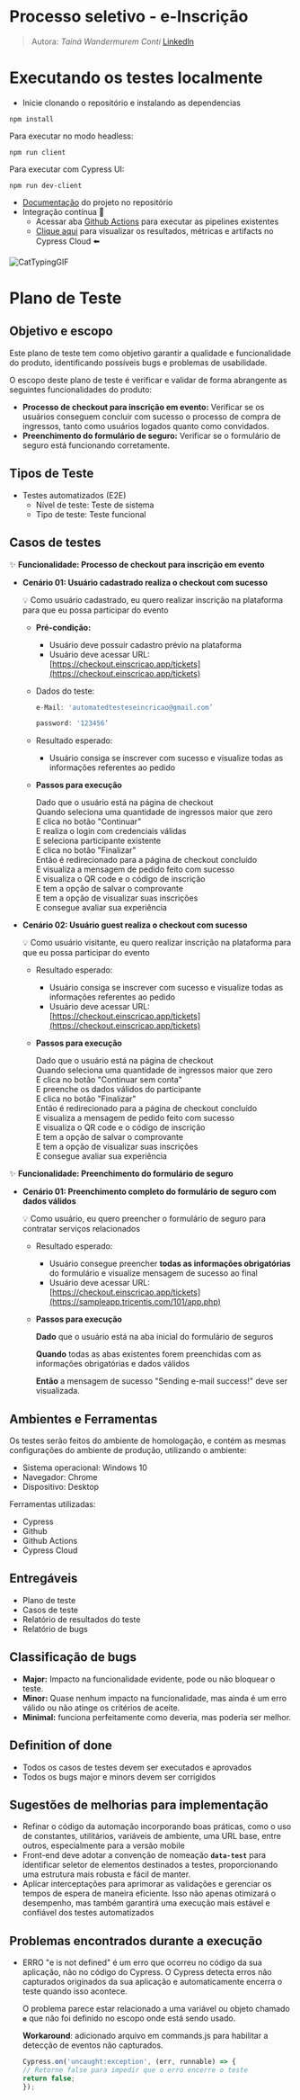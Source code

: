 
# Processo seletivo - e-Inscrição

> Autora: *Tainá Wandermurem Conti*
> [Linkedln](https://www.linkedin.com/in/tainaconti/)
> 

# **Executando os testes localmente** 
- Inicie clonando o repositório e instalando as dependencias
```
npm install
```
Para executar no modo headless:
```
npm run client
```
Para executar com Cypress UI:
```
npm run dev-client
```

- [Documentação](./documentacao.pdf) do projeto no repositório
- Integração contínua 🔁
    - Acessar aba [Github Actions](https://github.com/tainaconti/processo-seletivo-e-inscricao/actions/workflows/cypress-test.yml) para executar as pipelines existentes
    - [Clique aqui](https://cloud.cypress.io/projects/tovh63/runs/2/test-results?actions=%5B%5D&browsers=%5B%5D&groups=%5B%5D&isFlaky=%5B%5D&modificationDateRange=%7B%22startDate%22%3A%221970-01-01%22%2C%22endDate%22%3A%222038-01-19%22%7D&orderBy=EXECUTION_ORDER&oses=%5B%5D&specs=%5B%5D&statuses=%5B%5D&testingTypesEnum=%5B%5D) para visualizar os resultados, métricas e artifacts no Cypress Cloud ⬅️
 
![CatTypingGIF](https://github.com/tainaconti/processo-seletivo-e-inscricao/assets/87378037/782a0411-3ed0-40d5-954b-3df191a079c8)

# **Plano de Teste**

## Objetivo e escopo

Este plano de teste tem como objetivo garantir a qualidade e funcionalidade do produto, identificando possíveis bugs e problemas de usabilidade.

O escopo deste plano de teste é verificar e validar de forma abrangente as seguintes funcionalidades do produto:

- **Processo de checkout para inscrição em evento:** Verificar se os usuários conseguem concluir com sucesso o processo de compra de ingressos, tanto como usuários logados quanto como convidados.
- **Preenchimento do formulário de seguro:** Verificar se o formulário de seguro está funcionando corretamente.

## Tipos de Teste

- Testes automatizados (E2E)
    - Nível de teste: Teste de sistema
    - Tipo de teste: Teste funcional

## Casos de testes

✨ **Funcionalidade: Processo de checkout para inscrição em evento**

- **Cenário 01: Usuário cadastrado realiza o checkout com sucesso**
    
    <aside>
    💡 Como usuário cadastrado, eu quero realizar inscrição na plataforma para que eu possa participar do evento
    
    </aside>
    
    - **Pré-condição:**
        - Usuário deve possuir cadastro prévio na plataforma
        - Usuário deve acessar URL: [https://checkout.einscricao.app/tickets](https://checkout.einscricao.app/tickets)
    - Dados do teste:
        
        ```jsx
        e-Mail: 'automatedtesteseincricao@gmail.com’
        ```
        
        ```jsx
        password: '123456’
        ```
        
    - Resultado esperado:
        - Usuário consiga se inscrever com sucesso e visualize todas as informações referentes ao pedido
    - ****Passos para execução****
        
        Dado que o usuário está na página de checkout  
        Quando seleciona uma quantidade de ingressos maior que zero  
        E clica no botão "Continuar"  
        E realiza o login com credenciais válidas  
        E seleciona participante existente  
        E clica no botão "Finalizar"  
        Então é redirecionado para a página de checkout concluído  
        E visualiza a mensagem de pedido feito com sucesso  
        E visualiza o QR code e o código de inscrição  
        E tem a opção de salvar o comprovante  
        E tem a opção de visualizar suas inscrições  
        E consegue avaliar sua experiência  
        
- **Cenário 02: Usuário guest realiza o checkout com sucesso**
    
    💡 Como usuário visitante, eu quero realizar inscrição na plataforma para que eu possa participar do evento
      
    - Resultado esperado:
        - Usuário consiga se inscrever com sucesso e visualize todas as informações referentes ao pedido
        - Usuário deve acessar URL: [https://checkout.einscricao.app/tickets](https://checkout.einscricao.app/tickets)
        
    - ****Passos para execução****
        
        Dado que o usuário está na página de checkout  
        Quando seleciona uma quantidade de ingressos maior que zero  
        E clica no botão "Continuar sem conta"  
        E preenche os dados válidos do participante  
        E clica no botão "Finalizar"  
        Então é redirecionado para a página de checkout concluído  
        E visualiza a mensagem de pedido feito com sucesso  
        E visualiza o QR code e o código de inscrição  
        E tem a opção de salvar o comprovante  
        E tem a opção de visualizar suas inscrições  
        E consegue avaliar sua experiência    
    
✨ **Funcionalidade: Preenchimento do formulário de seguro**

- **Cenário 01: Preenchimento completo do formulário de seguro com dados válidos**
    
    💡 Como usuário, eu quero preencher o formulário de seguro para contratar serviços relacionados
        
    - Resultado esperado:
        - Usuário consegue preencher **todas as informações obrigatórias** do formulário e visualize mensagem de sucesso ao final
        - Usuário deve acessar URL: [https://checkout.einscricao.app/tickets](https://sampleapp.tricentis.com/101/app.php)
    - ****Passos para execução****
        
        **Dado** que o usuário está na aba inicial do formulário de seguros  
        
        **Quando** todas as abas existentes forem preenchidas com as informações obrigatórias e dados válidos  
        
        **Então** a mensagem de sucesso "Sending e-mail success!" deve ser visualizada.  
        

## Ambientes e Ferramentas

Os testes serão feitos do ambiente de homologação, e contém as mesmas
configurações do ambiente de produção, utilizando o ambiente:

- Sistema operacional: Windows 10
- Navegador: Chrome
- Dispositivo: Desktop

Ferramentas utilizadas: 

- Cypress
- Github
- Github Actions
- Cypress Cloud

## Entregáveis

- Plano de teste
- Casos de teste
- Relatório de resultados do teste 
- Relatório de bugs

## Classificação de bugs

- **Major:** Impacto na funcionalidade evidente, pode ou não bloquear o teste.
- **Minor:** Quase nenhum impacto na funcionalidade, mas ainda é um erro válido ou não atinge os critérios de aceite.
- **Minimal:** funciona perfeitamente como deveria, mas poderia ser melhor.

## Definition of done

- Todos os casos de testes devem ser executados e aprovados
- Todos os bugs major e minors devem ser corrigidos

## Sugestões de melhorias para implementação

- Refinar o código da automação incorporando boas práticas, como o uso de constantes, utilitários, variáveis de ambiente, uma URL base, entre outros, especialmente para a versão mobile
- Front-end deve adotar a convenção de nomeação **`data-test`** para identificar seletor de elementos destinados a testes, proporcionando uma estrutura mais robusta e fácil de manter.
- Aplicar interceptações para aprimorar as validações e gerenciar os tempos de espera de maneira eficiente. Isso não apenas otimizará o desempenho, mas também garantirá uma execução mais estável e confiável dos testes automatizados

## Problemas encontrados durante a execução

- ERRO  "e is not defined" é um erro que ocorreu no código da sua aplicação, não no código do Cypress. O Cypress detecta erros não capturados originados da sua aplicação e automaticamente encerra o teste quando isso acontece.
    
    O problema parece estar relacionado a uma variável ou objeto chamado **`e`** que não foi definido no escopo onde está sendo usado. 
    
    **Workaround**: adicionado arquivo em commands.js para habilitar a detecção de eventos não capturados. 
    
    ```jsx
    Cypress.on('uncaught:exception', (err, runnable) => {
    // Retorne false para impedir que o erro encerre o teste
    return false;
    });
    ```

